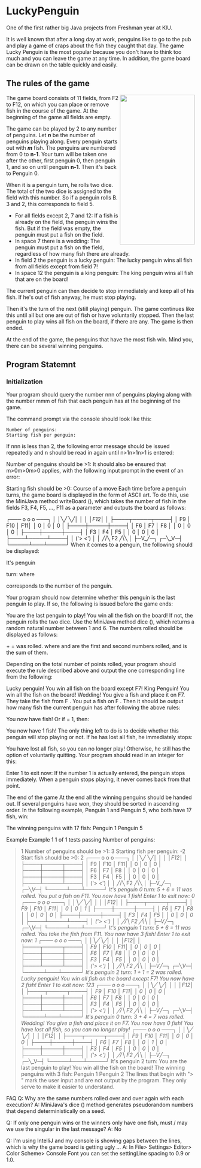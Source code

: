 # LuckyPenguin
One of the first rather big Java projects from Freshman year at KIU.

It is well known that after a long day at work, penguins like to go to the pub and play a game of craps about the fish they caught that day. The game Lucky Penguin is the most popular because you don't have to think too much and you can leave the game at any time. In addition, the game board can be drawn on the table quickly and easily.


## The rules of the game
<img align="right" width="200" height="400" src=https://artemis.ase.in.tum.de/api/files/markdown/Markdown_2020-11-11T14-43-22-981_a6efc7d3.png>
The game board consists of 11 fields, from F2 to F12, on which you can place or remove fish in the course of the game. At the beginning of the game all fields are empty.

The game can be played by 2 to any number of penguins. Let _**n**_ be the number of penguins playing along. Every penguin starts out with _**m**_ fish. The penguins are numbered from 0 to **n-1**. Your turn will be taken one after the other, first penguin 0, then penguin 1, and so on until penguin **n-1**. Then it's back to Penguin 0.

When it is a penguin turn, he rolls two dice. The total of the two dice is assigned to the field with this number. So if a penguin rolls B. 3 and 2, this corresponds to field 5.
<ul>
  <li> For all fields except 2, 7 and 12: If a fish is already on the field, the penguin wins the fish. But if the field was empty, the penguin must put a fish on the field. </li>
  <li>  In space 7 there is a wedding: The penguin must put a fish on the field, regardless of how many fish there are already. </li>
  <li> In field 2 the penguin is a lucky penguin: The lucky penguin wins all fish from all fields except from field 7! </li>
  <li> In space 12 the penguin is a king penguin: The king penguin wins all fish that are on the board! </li>
</ul>

The current penguin can then decide to stop immediately and keep all of his fish. If he's out of fish anyway, he must stop playing.

Then it's the turn of the next (still playing) penguin. The game continues like this until all but one are out of fish or have voluntarily stopped. Then the last penguin to play wins all fish on the board, if there are any. The game is then ended.

At the end of the game, the penguins that have the most fish win. Mind you, there can be several winning penguins.



## Program Statemnt
### **Initialization**
Your program should query the number nnn of penguins playing along with the number mmm of fish that each penguin has at the beginning of the game.

The command prompt via the console should look like this:
```
Number of penguins:
Starting fish per penguin:
```
If nnn is less than 2, the following error message should be issued repeatedly and n should be read in again until n&gt;1n&gt;1n>1 is entered:

Number of penguins should be >1:
It should also be ensured that m&gt;0m&gt;0m>0 applies, with the following input prompt in the event of an error:

Starting fish should be >0:
Course of a move
Each time before a penguin turns, the game board is displayed in the form of ASCII art. To do this, use the MiniJava method writeBoard (), which takes the number of fish in the fields F3, F4, F5, …, F11 as a parameter and outputs the board as follows:

┌─── o  o  o ───┐
│    │╲╱ ╲╱│    │
│    │_F12_│    │
├────┬─────┬────┤
│ F9 │ F10 │ F11│
│  0 │  0  │  0 │
├────┼─────┼────┤
│ F6 │ F7  │ F8 │
│  0 │  0  │  0 │
├────┼─────┼────┤
│ F3 │ F4  │ F5 │
│  0 │  0  │  0 │
├────┴─────┴────┤
│ ('>       <') │
│ ╱/╲  F2   ╱\╲ │
├─V_╱─┐   ┌─╲_V─┤
└─────┴───┴─────┘
When it comes to a penguin, the following should be displayed:

It's penguin <p> turn:
where <p> corresponds to the number of the penguin.

Your program should now determine whether this penguin is the last penguin to play. If so, the following is issued before the game ends:

You are the last penguin to play! You win all the fish on the board!
If not, the penguin rolls the two dice. Use the MiniJava method dice (), which returns a random natural number between 1 and 6. The numbers rolled should be displayed as follows:

<w1> + <w2> = <sum> was rolled.
where <w1> and <w2> are the first and second numbers rolled, and <sum> is the sum of them.

Depending on the total number of points rolled, your program should execute the rule described above and output the one corresponding line from the following:

Lucky penguin! You win all fish on the board except F7!
King Penguin! You win all the fish on the board!
Wedding! You give a fish and place it on F7.
They take the fish from F <sum>.
You put a fish on F <sum>.
Then it should be output how many fish the current penguin has after following the above rules:

You now have <f> fish!
Or if <f> = 1, then:

You now have 1 fish!
The only thing left to do is to decide whether this penguin will stop playing or not. If he has lost all fish, he immediately stops:

You have lost all fish, so you can no longer play!
Otherwise, he still has the option of voluntarily quitting. Your program should read in an integer for this:

Enter 1 to exit now:
If the number 1 is actually entered, the penguin stops immediately. When a penguin stops playing, it never comes back from that point.

The end of the game
At the end all the winning penguins should be handed out. If several penguins have won, they should be sorted in ascending order. In the following example, Penguin 1 and Penguin 5, who both have 17 fish, win:

The winning penguins with 17 fish:
Penguin 1
Penguin 5


Example
 Example 1 1 of 1 tests passing
Number of penguins:
> 1
Number of penguins should be >1:
> 3
Starting fish per penguin:
> -2
Start fish should be >0:
> 2
┌─── o  o  o ───┐
│    │╲╱ ╲╱│    │
│    │_F12_│    │
├────┬─────┬────┤
│ F9 │ F10 │ F11│
│  0 │  0  │  0 │
├────┼─────┼────┤
│ F6 │ F7  │ F8 │
│  0 │  0  │  0 │
├────┼─────┼────┤
│ F3 │ F4  │ F5 │
│  0 │  0  │  0 │
├────┴─────┴────┤
│ ('>       <') │
│ ╱/╲  F2   ╱\╲ │
├─V_╱─┐   ┌─╲_V─┤
└─────┴───┴─────┘
It's penguin 0 turn:
5 + 6 = 11 was rolled.
You put a fish on F11.
You now have 1 fish!
Enter 1 to exit now:
> 0
┌─── o  o  o ───┐
│    │╲╱ ╲╱│    │
│    │_F12_│    │
├────┬─────┬────┤
│ F9 │ F10 │ F11│
│  0 │  0  │  1 │
├────┼─────┼────┤
│ F6 │ F7  │ F8 │
│  0 │  0  │  0 │
├────┼─────┼────┤
│ F3 │ F4  │ F5 │
│  0 │  0  │  0 │
├────┴─────┴────┤
│ ('>       <') │
│ ╱/╲  F2   ╱\╲ │
├─V_╱─┐   ┌─╲_V─┤
└─────┴───┴─────┘
It's penguin 1 turn:
5 + 6 = 11 was rolled.
You take the fish from F11.
You now have 3 fish!
Enter 1 to exit now:
> 1
┌─── o  o  o ───┐
│    │╲╱ ╲╱│    │
│    │_F12_│    │
├────┬─────┬────┤
│ F9 │ F10 │ F11│
│  0 │  0  │  0 │
├────┼─────┼────┤
│ F6 │ F7  │ F8 │
│  0 │  0  │  0 │
├────┼─────┼────┤
│ F3 │ F4  │ F5 │
│  0 │  0  │  0 │
├────┴─────┴────┤
│ ('>       <') │
│ ╱/╲  F2   ╱\╲ │
├─V_╱─┐   ┌─╲_V─┤
└─────┴───┴─────┘
It's penguin 2 turn:
1 + 1 = 2 was rolled.
Lucky penguin! You win all fish on the board except F7!
You now have 2 fish!
Enter 1 to exit now:
> 123
┌─── o  o  o ───┐
│    │╲╱ ╲╱│    │
│    │_F12_│    │
├────┬─────┬────┤
│ F9 │ F10 │ F11│
│  0 │  0  │  0 │
├────┼─────┼────┤
│ F6 │ F7  │ F8 │
│  0 │  0  │  0 │
├────┼─────┼────┤
│ F3 │ F4  │ F5 │
│  0 │  0  │  0 │
├────┴─────┴────┤
│ ('>       <') │
│ ╱/╲  F2   ╱\╲ │
├─V_╱─┐   ┌─╲_V─┤
└─────┴───┴─────┘
It's penguin 0 turn:
3 + 4 = 7 was rolled.
Wedding! You give a fish and place it on F7.
You now have 0 fish!
You have lost all fish, so you can no longer play!
┌─── o  o  o ───┐
│    │╲╱ ╲╱│    │
│    │_F12_│    │
├────┬─────┬────┤
│ F9 │ F10 │ F11│
│  0 │  0  │  0 │
├────┼─────┼────┤
│ F6 │ F7  │ F8 │
│  0 │  1  │  0 │
├────┼─────┼────┤
│ F3 │ F4  │ F5 │
│  0 │  0  │  0 │
├────┴─────┴────┤
│ ('>       <') │
│ ╱/╲  F2   ╱\╲ │
├─V_╱─┐   ┌─╲_V─┤
└─────┴───┴─────┘
It's penguin 2 turn:
You are the last penguin to play! You win all the fish on the board!
The winning penguins with 3 fish:
Penguin 1
Penguin 2
The lines that begin with "> " mark the user input and are not output by the program. They only serve to make it easier to understand.



FAQ
Q: Why are the same numbers rolled over and over again with each execution?
A: MiniJava's dice () method generates pseudorandom numbers that depend deterministically on a seed.

Q: If only one penguin wins or the winners only have one fish, must / may we use the singular in the last message?
A: No

Q: I'm using IntelliJ and my console is showing gaps between the lines, which is why the game board is getting ugly …
A: In File> Settings> Editor> Color Scheme> Console Font you can set the settingLine spacing to 0.9 or 1.0.
